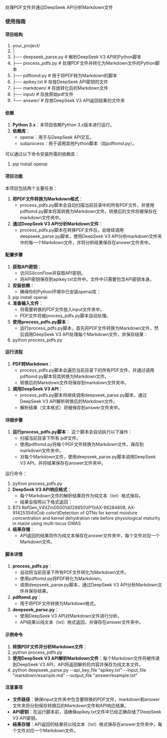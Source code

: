 处理PDF文件并通过DeepSeek API分析Markdown文件

### 使用指南

#### 项目结构

1. your\_project/
2. │
3. ├── deepseek\_parse\.py       \# 解析DeepSeek V3 API的Python脚本
4. ├── process\_pdfs\.py          \# 处理PDF文件并转化为Markdown文件的Python脚本
5. ├── pdftomd\.py              \# 用于将PDF转为Markdown的脚本
6. ├── apikey\.txt                \# 存放DeepSeek API密钥的文件
7. ├── markdown/              \# 存放转化后的Markdown文件
8. ├── input/                   \# 存放原始pdf文件
9. └── answer/                 \# 存放DeepSeek V3 API返回结果的文件夹

#### 依赖

1. __Python 3\.x__：本项目依赖Python 3\.x版本进行运行。
2. __依赖库__：
	- openai：用于与DeepSeek API交互。
	- subprocess：用于调用其他Python脚本（如pdftomd\.py）。

可以通过以下命令安装所需的依赖库：

1. pip install openai

#### 项目功能

本项目包括两个主要任务：

1. __将PDF文件转换为Markdown格式__：
	- process\_pdfs\.py脚本会自动扫描当前目录中的所有PDF文件，并使用pdftomd\.py脚本将其转换为Markdown文件。转换后的文件将被保存在markdown文件夹中。
2. __通过DeepSeek V3 API分析Markdown文件__：
	- process\_pdfs\.py脚本在转换PDF文件后，会继续调用deepseek\_parse\.py脚本，使用DeepSeek V3 API分析markdown文件夹中的每一个Markdown文件，并将分析结果保存在answer文件夹中。

#### 配置步骤

1. __获取API密钥__：
	- 访问SiliconFlow并获取API密钥。
	- 将API密钥保存到apikey\.txt文件中。文件中只需要包含API密钥本身。
2. __安装依赖__：
	- 确保你的Python环境中已安装openai库：
3. pip install openai
4. __准备输入文件__：
	- 将需要转换的PDF文件放入input文件夹中。
	- PDF文件将被process\_pdfs\.py脚本自动处理。
5. __使用process\_pdfs\.py脚本__：
	- 运行process\_pdfs\.py脚本，首先将PDF文件转换为Markdown文件，然后调用DeepSeek V3 API处理每个Markdown文件，并保存结果：
6. python process\_pdfs\.py

#### 运行流程

1. __PDF转Markdown__：
	- process\_pdfs\.py脚本会遍历当前目录下的所有PDF文件，并通过调用pdftomd\.py脚本将其转换为Markdown文件。
	- 转换后的Markdown文件将保存到markdown文件夹中。
2. __调用DeepSeek V3 API__：
	- process\_pdfs\.py脚本将继续调用deepseek\_parse\.py脚本，通过DeepSeek V3 API解析转换后的Markdown文件。
	- 解析结果（文本格式）将被保存到answer文件夹中。

#### 详细步骤

1. __运行process\_pdfs\.py脚本__： 这个脚本会自动执行以下操作：
	- 扫描当前目录下所有\.pdf文件。
	- 使用pdftomd\.py将每个PDF文件转换为Markdown文件，保存到markdown文件夹中。
	- 对每个Markdown文件，使用deepseek\_parse\.py脚本调用DeepSeek V3 API，并将结果保存在answer文件夹中。

运行命令：

1. python process\_pdfs\.py
2. __DeepSeek V3 API响应格式__：
	- 每个Markdown文件的解析结果将作为纯文本（txt）格式保存。
	- 结果会按照以下格式返回：
3. B73 RefGen\_V4\\tZm00001d028850\\tP1\\tAX\-86284808, AX\-91425354\\tCob color\\tDetection of QTNs for kernel moisture concentration and kernel dehydration rate before physiological maturity in maize using multi\-locus GWAS
4. __结果存储__：
	- API返回的结果将作为纯文本保存在answer文件夹中，每个文件对应一个Markdown文件。

#### 脚本详情

1. __process\_pdfs\.py__：
	- 自动将当前目录下所有PDF文件转化为Markdown文件。
	- 使用pdftomd\.py将PDF转化为Markdown。
	- 调用deepseek\_parse\.py脚本，通过DeepSeek V3 API分析Markdown文件并保存结果。
2. __pdftomd\.py__：
	- 用于将PDF文件转换为Markdown格式。
3. __deepseek\_parse\.py__：
	- 使用DeepSeek V3 API对Markdown文件进行分析。
	- API结果以纯文本（txt）格式返回，并保存在answer文件夹中。

#### 示例命令

1. __转换PDF文件并分析Markdown文件__：
2. python process\_pdfs\.py
3. __使用DeepSeek V3 API解析Markdown文件__：每个Markdown文件将被传递到DeepSeek V3 API，API将返回解析的内容并保存为纯文本文件。
4. python deepseek\_parse\.py \-\-api\_key\_file "apikey\.txt" \-\-input\_file "markdown/example\.md" \-\-output\_file "answer/example\.txt"

#### 注意事项

- __文件路径__：确保input文件夹中包含要转换的PDF文件，markdown和answer文件夹将分别保存转换后的Markdown文件和API响应结果。
- __API密钥__：在运行脚本前，请确保apikey\.txt文件中已经正确存储了DeepSeek V3 API密钥。
- __结果存储__：API返回的结果将以纯文本（txt）格式保存在answer文件夹中，每个文件对应一个Markdown文件。

